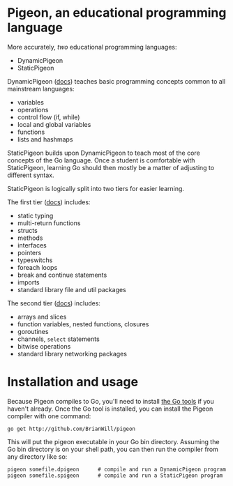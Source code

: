 # Pigeon, an educational programming language

More accurately, *two* educational programming languages:

- DynamicPigeon
- StaticPigeon

DynamicPigeon ([docs](dynamic-pigeon.md)) teaches basic programming concepts common to all mainstream languages:

- variables
- operations
- control flow (if, while)
- local and global variables
- functions
- lists and hashmaps

StaticPigeon builds upon DynamicPigeon to teach most of the core concepts of the Go language. Once a student is comfortable with StaticPigeon, learning Go should then mostly be a matter of adjusting to different syntax.

StaticPigeon is logically split into two tiers for easier learning.

The first tier ([docs](static-pigeon-tier-1.md)) includes:

- static typing
- multi-return functions
- structs
- methods
- interfaces
- pointers
- typeswitchs
- foreach loops
- break and continue statements
- imports
- standard library file and util packages

The second tier ([docs](static-pigeon-tier-2.md)) includes:

- arrays and slices
- function variables, nested functions, closures
- goroutines
- channels, `select` statements
- bitwise operations
- standard library networking packages

# Installation and usage

Because Pigeon compiles to Go, you'll need to install [the Go tools](https://golang.org/doc/install) if you haven't already. Once the Go tool is installed, you can install the Pigeon compiler with one command:

```
go get http://github.com/BrianWill/pigeon
```

This will put the pigeon executable in your Go bin directory. Assuming the Go bin directory is on your shell path, you can then run the compiler from any directory like so:

```
pigeon somefile.dpigeon      # compile and run a DynamicPigeon program
pigeon somefile.spigeon      # compile and run a StaticPigeon program
```
